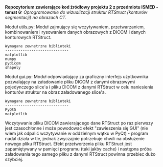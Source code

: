 **Repozytorium zawierające kod źródłowy projektu 2 z przedmiotu ISMED - temat 6:**
_Oprogramowanie do wizualizacji struktur RTStruct (konturów segmentacji) na obrazach CT._


Moduł utils.py:
    Moduł zajmujący się wczytywaniem, przetwarzaniem, kombinowaniem i rysowaniem danych obrazowych z DICOM i danych konturowych RTStruct.

    Wymagane zewnętrzne biblioteki
    -----------------------------
    matplotlib
    numpy
    pydicom
    shapely

Moduł gui.py:
    Moduł odpowiadający za graficzny interfejs użytkownika pozwalający na załadowanie pliku DICOM z danymi obrazowymi pojedynczego slice'a 
    i pliku DICOM z danymi RTStruct w celu naniesienia konturów struktur na obraz załadowanego slice'a.

    Wymagane zewnętrzne biblioteki
    -----------------------------
    PyQt5
    matplotlib


Wczytywanie pliku DICOM zawierającego dane RTStruct po raz pierwszy jest czasochłonne i może powodować efekt "zawieszenia się GUI" (nie wiem jak odpalić wczytywanie w oddzielnym wątku w PyQt) - program nadal działa w tle, jednak zwyczajnie potrzebuje chwili na obsłużenie nowego pliku RTStruct. Efekt przetworzenia pliku RTStruct jest zapamiętywany w pamięci programu (taki jakby cache) i następna próba załadowania tego samego pliku z danymi RTStruct powinna przebiec dużo szybciej.
